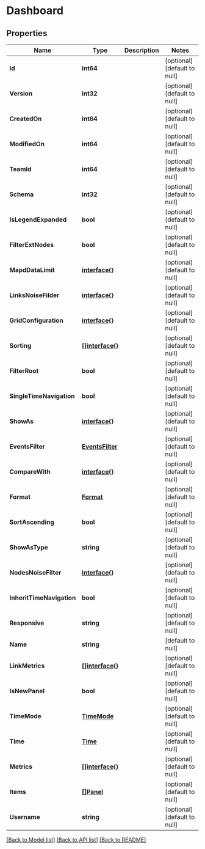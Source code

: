 # Dashboard

## Properties
Name | Type | Description | Notes
------------ | ------------- | ------------- | -------------
**Id** | **int64** |  | [optional] [default to null]
**Version** | **int32** |  | [optional] [default to null]
**CreatedOn** | **int64** |  | [optional] [default to null]
**ModifiedOn** | **int64** |  | [optional] [default to null]
**TeamId** | **int64** |  | [optional] [default to null]
**Schema** | **int32** |  | [optional] [default to null]
**IsLegendExpanded** | **bool** |  | [optional] [default to null]
**FilterExtNodes** | **bool** |  | [optional] [default to null]
**MapdDataLimit** | [**interface{}**](interface{}.md) |  | [optional] [default to null]
**LinksNoiseFilder** | [**interface{}**](interface{}.md) |  | [optional] [default to null]
**GridConfiguration** | [**interface{}**](interface{}.md) |  | [optional] [default to null]
**Sorting** | [**[]interface{}**](interface{}.md) |  | [optional] [default to null]
**FilterRoot** | **bool** |  | [optional] [default to null]
**SingleTimeNavigation** | **bool** |  | [optional] [default to null]
**ShowAs** | [**interface{}**](interface{}.md) |  | [optional] [default to null]
**EventsFilter** | [**EventsFilter**](EventsFilter.md) |  | [optional] [default to null]
**CompareWith** | [**interface{}**](interface{}.md) |  | [optional] [default to null]
**Format** | [**Format**](Format.md) |  | [optional] [default to null]
**SortAscending** | **bool** |  | [optional] [default to null]
**ShowAsType** | **string** |  | [optional] [default to null]
**NodesNoiseFilter** | [**interface{}**](interface{}.md) |  | [optional] [default to null]
**InheritTimeNavigation** | **bool** |  | [optional] [default to null]
**Responsive** | **string** |  | [optional] [default to null]
**Name** | **string** |  | [default to null]
**LinkMetrics** | [**[]interface{}**](interface{}.md) |  | [optional] [default to null]
**IsNewPanel** | **bool** |  | [optional] [default to null]
**TimeMode** | [**TimeMode**](TimeMode.md) |  | [optional] [default to null]
**Time** | [**Time**](Time.md) |  | [optional] [default to null]
**Metrics** | [**[]interface{}**](interface{}.md) |  | [optional] [default to null]
**Items** | [**[]Panel**](Panel.md) |  | [optional] [default to null]
**Username** | **string** |  | [optional] [default to null]

[[Back to Model list]](../README.md#documentation-for-models) [[Back to API list]](../README.md#documentation-for-api-endpoints) [[Back to README]](../README.md)


